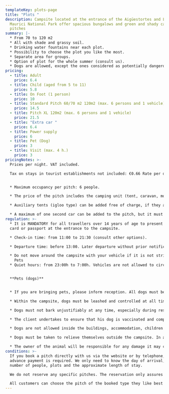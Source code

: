 ```yaml
---
templateKey: plots-page
title: "Plots "
description: Campsite located at the entrance of the Aigüestortes and Lake Sant
  Maurici National Park offer spacious bungalows and green and shady camping
  pitches
summary: |-
  * From 70 to 120 m2
  * All with shade and grassy soil.
  * Drinking water fountains near each plot.
  * Possibility to choose the plot you like the most.
  * Separate area for groups.
  * Option of plot for the whole summer (consult us).
  * Dogs are allowed, except the ones considered as potentially dangerous.
pricing:
  - title: Adult
    price: 6.4
  - title: Child (aged from 5 to 11)
    price: 5.8
  - title: On Foot (1 person)
    price: 10
  - title: Standard Pitch 60/70 m2 120m2 (max. 6 persons and 1 vehicle)
    price: 14.5
  - title: Pitch XL 120m2 (max. 6 persons and 1 vehicle)
    price: 21.5
  - title: "Extra car "
    price: 6.4
  - title: Power supply
    price: 6
  - title: Pet (Dog)
    price: 3
  - title: Visit (max. 4 h.)
    price: 3
pricingNotes: >-
  Prices per night. VAT included.

  Tax on stays in tourist establishments not included: €0.66 Rate per day per person aged over 16, with a maximum of 7 days.


  * Maximum occupancy per pitch: 6 people.

  * The price of the pitch includes the camping unit (tent, caravan, motorhome...) and a vehicle, which is parked on the pitch.

  * Auxiliary tents (igloo type) can be added free of charge, if they are set  within the boundaries of the pitch.

  * A maximum of one second car can be added to the pitch, but it must be registered and paid according to  the current rate, and it must be parked within the boundaries of the pitch. If you park on another pitch you will have to pay the rate of the extra pitch you are occupying.
regulation: >-
  * It is MANDATORY for all travellers over 14 years of age to present their ID
  card or passport at the entrance to the campsite.

  * Check-in time: from 11:00 to 21:30 (consult other options).

  * Departure time: before 13:00. Later departure without prior notification to reception will incur the cost of an additional night.

  * Do not move around the campsite with your vehicle if it is not strictly necessary.
    Pets
  * Quiet hours: from 23:00h to 7:00h. Vehicles are not allowed to circulate between 11 p.m. and 7 a.m.


  **Pets (dogs)**


  * If you are bringing pets, please inform reception. All dogs must be registered at the time of check-in and their stay is subject to the payment of the corresponding fee.

  * Within the campsite, dogs must be leashed and controlled at all time and may never occupy or pass through a pitch that does not belong to their owner.

  * Dogs must not bark unjustifiably at any time, especially during rest hours.

  * The client undertakes to ensure that his dog is vaccinated and complies with the phytosanitary conditions established by law.

  * Dogs are not allowed inside the buildings, accommodation, children's playground and swimming pool.

  * Dogs must be taken to relieve themselves outside the campsite. In any case, the owners must collect the excrements of their animals and deposit them in a bag in the waste container.

  * The owner of the animal will be responsible for any damage it may cause to the rest of the campers and their property as well as to the campsite facilities.
conditions: >-
  If you book a pitch directly with us via the website or by telephone, no
  advance payment is required. We only need to know the day of arrival, the
  number of people, plots and the approximate length of stay.

  We do not reserve any specific pitches. The reservation only assures you of a place in case the campsite is full.

  All customers can choose the pitch of the booked type they like best from all available pitches only at the time of their arrival.
---
```

